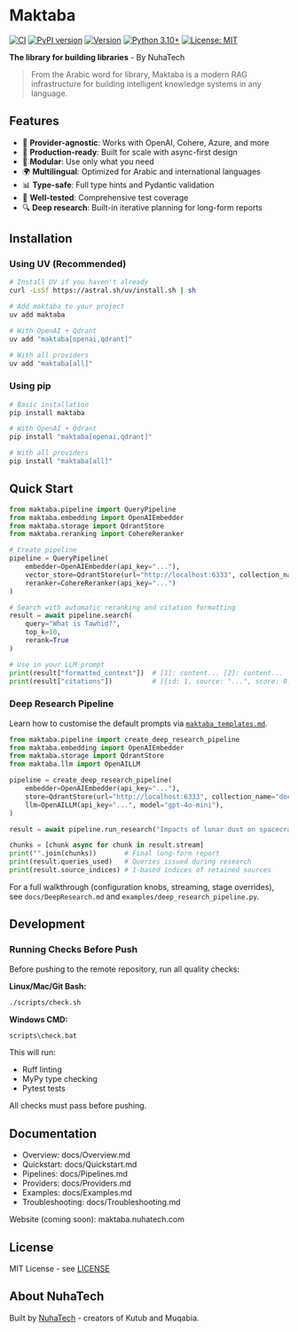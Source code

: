# Maktaba

[![CI](https://github.com/nuhatech/maktaba/actions/workflows/ci.yml/badge.svg)](https://github.com/nuhatech/maktaba/actions/workflows/ci.yml)
[![PyPI version](https://badge.fury.io/py/maktaba.svg)](https://badge.fury.io/py/maktaba)
[![Version](https://img.shields.io/badge/version-0.1.9-blue.svg)](https://github.com/nuhatech/maktaba/releases)
[![Python 3.10+](https://img.shields.io/badge/python-3.10+-blue.svg)](https://www.python.org/downloads/)
[![License: MIT](https://img.shields.io/badge/License-MIT-yellow.svg)](https://opensource.org/licenses/MIT)

**The library for building libraries** - By NuhaTech

> From the Arabic word for library, Maktaba is a modern RAG infrastructure for building intelligent knowledge systems in any language.

## Features

- 🔌 **Provider-agnostic**: Works with OpenAI, Cohere, Azure, and more
- 🚀 **Production-ready**: Built for scale with async-first design
- 🧩 **Modular**: Use only what you need
- 🌍 **Multilingual**: Optimized for Arabic and international languages
- 📊 **Type-safe**: Full type hints and Pydantic validation
- 🧪 **Well-tested**: Comprehensive test coverage
- 🔍 **Deep research**: Built-in iterative planning for long-form reports

## Installation

### Using UV (Recommended)

```bash
# Install UV if you haven't already
curl -LsSf https://astral.sh/uv/install.sh | sh

# Add maktaba to your project
uv add maktaba

# With OpenAI + Qdrant
uv add "maktaba[openai,qdrant]"

# With all providers
uv add "maktaba[all]"
```

### Using pip

```bash
# Basic installation
pip install maktaba

# With OpenAI + Qdrant
pip install "maktaba[openai,qdrant]"

# With all providers
pip install "maktaba[all]"
```

## Quick Start

```python
from maktaba.pipeline import QueryPipeline
from maktaba.embedding import OpenAIEmbedder
from maktaba.storage import QdrantStore
from maktaba.reranking import CohereReranker

# Create pipeline
pipeline = QueryPipeline(
    embedder=OpenAIEmbedder(api_key="..."),
    vector_store=QdrantStore(url="http://localhost:6333", collection_name="docs"),
    reranker=CohereReranker(api_key="...")
)

# Search with automatic reranking and citation formatting
result = await pipeline.search(
    query="What is Tawhid?",
    top_k=10,
    rerank=True
)

# Use in your LLM prompt
print(result["formatted_context"])  # [1]: content... [2]: content...
print(result["citations"])          # [{id: 1, source: "...", score: 0.95}, ...]
```

### Deep Research Pipeline
Learn how to customise the default prompts via [`maktaba_templates.md`](./docs/Templates.md).


```python
from maktaba.pipeline import create_deep_research_pipeline
from maktaba.embedding import OpenAIEmbedder
from maktaba.storage import QdrantStore
from maktaba.llm import OpenAILLM

pipeline = create_deep_research_pipeline(
    embedder=OpenAIEmbedder(api_key="..."),
    store=QdrantStore(url="http://localhost:6333", collection_name="docs"),
    llm=OpenAILLM(api_key="...", model="gpt-4o-mini"),
)

result = await pipeline.run_research("Impacts of lunar dust on spacecraft design")

chunks = [chunk async for chunk in result.stream]
print("".join(chunks))       # Final long-form report
print(result.queries_used)   # Queries issued during research
print(result.source_indices) # 1-based indices of retained sources
```

For a full walkthrough (configuration knobs, streaming, stage overrides), see `docs/DeepResearch.md` and `examples/deep_research_pipeline.py`.

## Development

### Running Checks Before Push

Before pushing to the remote repository, run all quality checks:

**Linux/Mac/Git Bash:**
```bash
./scripts/check.sh
```

**Windows CMD:**
```cmd
scripts\check.bat
```

This will run:
- Ruff linting
- MyPy type checking
- Pytest tests

All checks must pass before pushing.

## Documentation

- Overview: docs/Overview.md
- Quickstart: docs/Quickstart.md
- Pipelines: docs/Pipelines.md
- Providers: docs/Providers.md
- Examples: docs/Examples.md
- Troubleshooting: docs/Troubleshooting.md

Website (coming soon): maktaba.nuhatech.com

## License

MIT License - see [LICENSE](LICENSE)

## About NuhaTech

Built by [NuhaTech](https://nuhatech.com) - creators of Kutub and Muqabia.

